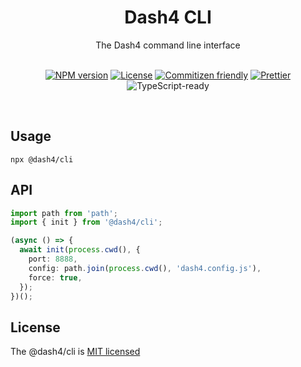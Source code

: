 
<div align="center">
<h1>Dash4 CLI</h1>
The Dash4 command line interface
<br />
<br />

[![NPM version](https://badge.fury.io/js/%40dash4%2Fserver.svg)](https://www.npmjs.com/package/@dash4/cli)
[![License](https://img.shields.io/badge/license-MIT-green.svg)](http://opensource.org/licenses/MIT) [![Commitizen friendly](https://img.shields.io/badge/commitizen-friendly-brightgreen.svg)](http://commitizen.github.io/cz-cli/) [![Prettier](https://img.shields.io/badge/Code%20Style-Prettier-green.svg)](https://github.com/prettier/prettier) ![TypeScript-ready](https://img.shields.io/npm/types/@dash4/cli.svg)

<br />
</div>

## Usage

```shell
npx @dash4/cli
```

## API

```ts
import path from 'path';
import { init } from '@dash4/cli';

(async () => {
  await init(process.cwd(), {
    port: 8888,
    config: path.join(process.cwd(), 'dash4.config.js'),
    force: true,
  });
})();
```

## License

The @dash4/cli is [MIT licensed](./LICENSE)
